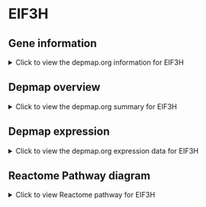 <h1>EIF3H</h1>

<h2>Gene information</h2>
<details>
  <summary>Click to view the depmap.org information for EIF3H</summary>
  <iframe src="https://depmap.org/portal/gene/EIF3H?tab=about" style="border:none;width:100%;height:800px"></iframe>
</details>

<h2>Depmap overview</h2>
<details>
  <summary>Click to view the depmap.org summary for EIF3H</summary>
  <iframe src="https://depmap.org/portal/gene/EIF3H?tab=overview" style="border:none;width:100%;height:800px"></iframe>
</details>

<h2>Depmap expression</h2>
<details>
  <summary>Click to view the depmap.org expression data for EIF3H</summary>
  <iframe src="https://depmap.org/portal/gene/EIF3H?tab=characterization" style="border:none;width:100%;height:800px"></iframe>
</details>



<h2>Reactome Pathway diagram</h2>
<details>
  <summary>Click to view Reactome pathway for EIF3H</summary>
  <p>GTP hydrolysis and joining of the 60S ribosomal subunit</p>
  <iframe src="https://reactome.org/PathwayBrowser/#/R-HSA-72706" style="border:none;width:100%;height:800px"></iframe>
</details>



